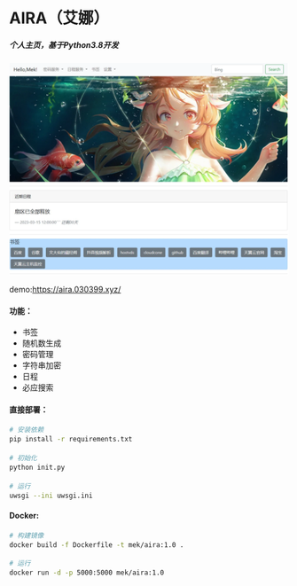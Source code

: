 # AIRA（艾娜）
##### 个人主页，基于Python3.8开发

![1](images/1.webp)


demo:https://aira.030399.xyz/

#### 功能：

- 书签
- 随机数生成
- 密码管理
- 字符串加密
- 日程
- 必应搜索



#### 直接部署：

```bash
# 安装依赖
pip install -r requirements.txt

# 初始化
python init.py

# 运行
uwsgi --ini uwsgi.ini
```



#### Docker:

```bash
# 构建镜像
docker build -f Dockerfile -t mek/aira:1.0 .

# 运行
docker run -d -p 5000:5000 mek/aira:1.0
```
